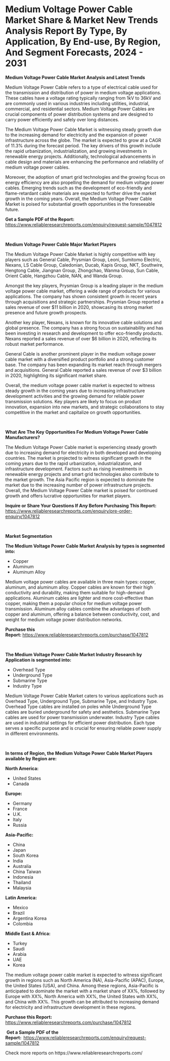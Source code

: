 <p><h1>Medium Voltage Power Cable Market Share & Market New Trends Analysis Report By Type, By Application, By End-use, By Region, And Segment Forecasts, 2024 - 2031</h1></p><p><strong>Medium Voltage Power Cable Market Analysis and Latest Trends</strong></p>
<p><p>Medium Voltage Power Cable refers to a type of electrical cable used for the transmission and distribution of power in medium voltage applications. These cables have a voltage rating typically ranging from 1kV to 36kV and are commonly used in various industries including utilities, industrial, commercial, and residential sectors. Medium Voltage Power Cables are crucial components of power distribution systems and are designed to carry power efficiently and safely over long distances.</p><p>The Medium Voltage Power Cable Market is witnessing steady growth due to the increasing demand for electricity and the expansion of power infrastructure across the globe. The market is expected to grow at a CAGR of 11.3% during the forecast period. The key drivers of this growth include the rapid urbanization, industrialization, and growing investments in renewable energy projects. Additionally, technological advancements in cable design and materials are enhancing the performance and reliability of medium voltage power cables.</p><p>Moreover, the adoption of smart grid technologies and the growing focus on energy efficiency are also propelling the demand for medium voltage power cables. Emerging trends such as the development of eco-friendly and flame-retardant cable materials are expected to further drive the market growth in the coming years. Overall, the Medium Voltage Power Cable Market is poised for substantial growth opportunities in the foreseeable future.</p></p>
<p><strong>Get a Sample PDF of the Report:&nbsp;</strong> <a href="https://www.reliableresearchreports.com/enquiry/request-sample/1047812">https://www.reliableresearchreports.com/enquiry/request-sample/1047812</a></p>
<p>&nbsp;</p>
<p><strong>Medium Voltage Power Cable Major Market Players</strong></p>
<p><p>The Medium Voltage Power Cable Market is highly competitive with key players such as General Cable, Prysmian Group, Leoni, Sumitomo Electric, Nexans, LS Cable Group, Caledonian, Ducab, Kapis Group, NKT, Southwire, Hengtong Cable, Jiangnan Group, Zhongchao, Wanma Group, Sun Cable, Orient Cable, Hangzhou Cable, NAN, and Wanda Group.</p><p>Amongst the key players, Prysmian Group is a leading player in the medium voltage power cable market, offering a wide range of products for various applications. The company has shown consistent growth in recent years through acquisitions and strategic partnerships. Prysmian Group reported a sales revenue of over $11 billion in 2020, showcasing its strong market presence and future growth prospects.</p><p>Another key player, Nexans, is known for its innovative cable solutions and global presence. The company has a strong focus on sustainability and has been investing in research and development to offer eco-friendly products. Nexans reported a sales revenue of over $6 billion in 2020, reflecting its robust market performance.</p><p>General Cable is another prominent player in the medium voltage power cable market with a diversified product portfolio and a strong customer base. The company has been expanding its market reach through mergers and acquisitions. General Cable reported a sales revenue of over $3 billion in 2020, highlighting its significant market share.</p><p>Overall, the medium voltage power cable market is expected to witness steady growth in the coming years due to increasing infrastructure development activities and the growing demand for reliable power transmission solutions. Key players are likely to focus on product innovation, expansion into new markets, and strategic collaborations to stay competitive in the market and capitalize on growth opportunities.</p></p>
<p>&nbsp;</p>
<p><strong>What Are The Key Opportunities For Medium Voltage Power Cable Manufacturers?</strong></p>
<p><p>The Medium Voltage Power Cable market is experiencing steady growth due to increasing demand for electricity in both developed and developing countries. The market is projected to witness significant growth in the coming years due to the rapid urbanization, industrialization, and infrastructure development. Factors such as rising investments in renewable energy projects and smart grid technologies also contribute to the market growth. The Asia Pacific region is expected to dominate the market due to the increasing number of power infrastructure projects. Overall, the Medium Voltage Power Cable market is poised for continued growth and offers lucrative opportunities for market players.</p></p>
<p><strong>Inquire or Share Your Questions If Any Before Purchasing This Report:</strong> <a href="https://www.reliableresearchreports.com/enquiry/pre-order-enquiry/1047812">https://www.reliableresearchreports.com/enquiry/pre-order-enquiry/1047812</a></p>
<p>&nbsp;</p>
<p><strong>Market Segmentation</strong></p>
<p><strong>The Medium Voltage Power Cable Market Analysis by types is segmented into:</strong></p>
<p><ul><li>Copper</li><li>Aluminum</li><li>Aluminum Alloy</li></ul></p>
<p><p>Medium voltage power cables are available in three main types: copper, aluminum, and aluminum alloy. Copper cables are known for their high conductivity and durability, making them suitable for high-demand applications. Aluminum cables are lighter and more cost-effective than copper, making them a popular choice for medium voltage power transmission. Aluminum alloy cables combine the advantages of both copper and aluminum, offering a balance between conductivity, cost, and weight for medium voltage power distribution networks.</p></p>
<p><strong>Purchase this Report:&nbsp;</strong><a href="https://www.reliableresearchreports.com/purchase/1047812">https://www.reliableresearchreports.com/purchase/1047812</a></p>
<p>&nbsp;</p>
<p><strong>The Medium Voltage Power Cable Market Industry Research by Application is segmented into:</strong></p>
<p><ul><li>Overhead Type</li><li>Underground Type</li><li>Submarine Type</li><li>Industry Type</li></ul></p>
<p><p>Medium Voltage Power Cable Market caters to various applications such as Overhead Type, Underground Type, Submarine Type, and Industry Type. Overhead Type cables are installed on poles while Underground Type cables are buried underground for safety and aesthetics. Submarine Type cables are used for power transmission underwater. Industry Type cables are used in industrial settings for efficient power distribution. Each type serves a specific purpose and is crucial for ensuring reliable power supply in different environments.</p></p>
<p>&nbsp;</p>
<p><strong>In terms of Region, the Medium Voltage Power Cable Market Players available by Region are:</strong></p>
<p>
    <p> <strong> North America: </strong>
        <ul>
            <li>United States</li>
            <li>Canada</li>
        </ul>
        </p> 
    <p> <strong> Europe: </strong>
        <ul>
            <li>Germany</li>
            <li>France</li>
            <li>U.K.</li>
            <li>Italy</li>
            <li>Russia</li>
        </ul>
        </p> 
    <p> <strong> Asia-Pacific: </strong>
        <ul>
            <li>China</li>
            <li>Japan</li>
            <li>South Korea</li>
            <li>India</li>
            <li>Australia</li>
            <li>China Taiwan</li>
            <li>Indonesia</li>
            <li>Thailand</li>
            <li>Malaysia</li>
        </ul>
        </p> 
    <p> <strong> Latin America: </strong>
        <ul>
            <li>Mexico</li>
            <li>Brazil</li>
            <li>Argentina Korea</li>
            <li>Colombia</li>
        </ul>
        </p> 
    <p> <strong> Middle East & Africa: </strong>
        <ul>
            <li>Turkey</li>
            <li>Saudi</li>
            <li>Arabia</li>
            <li>UAE</li>
            <li>Korea</li>
        </ul>
    </p>
    </p>
<p><p>The medium voltage power cable market is expected to witness significant growth in regions such as North America (NA), Asia-Pacific (APAC), Europe, the United States (USA), and China. Among these regions, Asia-Pacific is anticipated to dominate the market with a market share of XX%, followed by Europe with XX%, North America with XX%, the United States with XX%, and China with XX%. This growth can be attributed to increasing demand for electricity and infrastructure development in these regions.</p></p>
<p><strong>Purchase this Report: </strong><a href="https://www.reliableresearchreports.com/purchase/1047812">https://www.reliableresearchreports.com/purchase/1047812</a></p>
<p>&nbsp;<strong>Get a Sample PDF of the Report:&nbsp;&nbsp;</strong><a href="https://www.reliableresearchreports.com/enquiry/request-sample/1047812">https://www.reliableresearchreports.com/enquiry/request-sample/1047812</a></p>
<p><strong></strong></p>
<p>Check more reports on https://www.reliableresearchreports.com/</p>